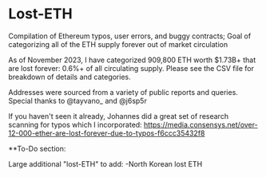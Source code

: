 # Lost-ETH
Compilation of Ethereum typos, user errors, and buggy contracts; Goal of categorizing all of the ETH supply forever out of market circulation 

As of November 2023, I have categorized 909,800 ETH worth $1.73B+ that are lost forever: 0.6%+ of all circulating supply. Please see the CSV file for breakdown of details and categories. 

Addresses were sourced from a variety of public reports and queries. Special thanks to  @tayvano_ and @j6sp5r

If you haven't seen it already, Johannes did a great set of research scanning for typos which I incorporated: https://media.consensys.net/over-12-000-ether-are-lost-forever-due-to-typos-f6ccc35432f8


**To-Do section:

Large additional "lost-ETH" to add:
-North Korean lost ETH

